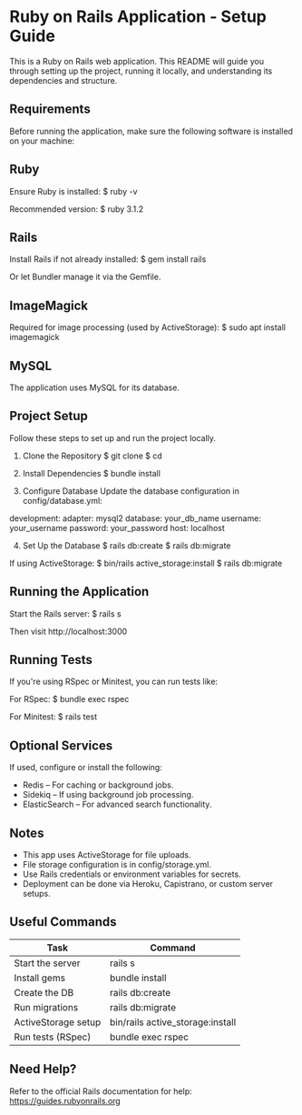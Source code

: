 
Ruby on Rails Application - Setup Guide
=======================================

This is a Ruby on Rails web application. This README will guide you through setting up the project, running it locally, and understanding its dependencies and structure.

Requirements
------------
Before running the application, make sure the following software is installed on your machine:

Ruby
----
Ensure Ruby is installed:
$ ruby -v

Recommended version:
$ ruby 3.1.2

Rails
-----
Install Rails if not already installed:
$ gem install rails

Or let Bundler manage it via the Gemfile.

ImageMagick
-----------
Required for image processing (used by ActiveStorage):
$ sudo apt install imagemagick

MySQL
-----
The application uses MySQL for its database.

Project Setup
-------------
Follow these steps to set up and run the project locally.

1. Clone the Repository
$ git clone <your-repository-url>
$ cd <your-project-directory>

2. Install Dependencies
$ bundle install

3. Configure Database
Update the database configuration in config/database.yml:

development:
  adapter: mysql2
  database: your_db_name
  username: your_username
  password: your_password
  host: localhost

4. Set Up the Database
$ rails db:create
$ rails db:migrate

If using ActiveStorage:
$ bin/rails active_storage:install
$ rails db:migrate

Running the Application
-----------------------
Start the Rails server:
$ rails s

Then visit http://localhost:3000

Running Tests
-------------
If you're using RSpec or Minitest, you can run tests like:

For RSpec:
$ bundle exec rspec

For Minitest:
$ rails test

Optional Services
-----------------
If used, configure or install the following:
- Redis – For caching or background jobs.
- Sidekiq – If using background job processing.
- ElasticSearch – For advanced search functionality.

Notes
-----
- This app uses ActiveStorage for file uploads.
- File storage configuration is in config/storage.yml.
- Use Rails credentials or environment variables for secrets.
- Deployment can be done via Heroku, Capistrano, or custom server setups.

Useful Commands
---------------
| Task               | Command                             |
|--------------------|-------------------------------------|
| Start the server   | rails s                             |
| Install gems       | bundle install                      |
| Create the DB      | rails db:create                     |
| Run migrations     | rails db:migrate                    |
| ActiveStorage setup| bin/rails active_storage:install    |
| Run tests (RSpec)  | bundle exec rspec                   |

Need Help?
----------
Refer to the official Rails documentation for help:
https://guides.rubyonrails.org
